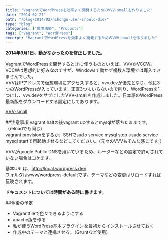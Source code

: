 ```yaml
---
title: "VagrantでWordPressを効率よく開発するためのVVV-smallを作りました"
date: "2014-02-27"
path: "/blog/2014/02/nihongo-user-should-die/"
type: "blog"
categories: ["環境構築", "Products"]
tags: ["Vagrant", "WordPress"]
excerpt: "VagrantでWordPressを効率よく開発するためのVVV-smallを作りました"
---
```


**2014年9月1日、動かなかったのを修正しました。**


VagrantでWordPressを開発するときに使うものといえば、VVVかVCCW。  
VCCWは思想的に好みなのですが、Windowsで動かず複数人環境では導入できませんでした。  
VVVはIPアドレスで仮想環境にアクセスすると、vvv.devが優先となり、他に3つのWordPressが入っています。正直3つもいらないので削り、WordPressを1つにし、vvv.devをサブにしたVVV-smallを作成しました。日本語のWordPress最新版をダウンロードする設定にしてあります。

[VVV-small](https://github.com/tanshio/VVV-small)

##注意事項
vagrant haltの後vagrant upするとmysqlが落ちたままです。（reloadでも同じ）  
vagrant provisionをするか、SSHでsudo service mysql stop→sudo service mysql startで再起動させるなどしてください。（元々のVVVもそんな感じです。）

VVVがgoogle Public DNSを用いているため、ルーターなどの設定で許可されていない場合はコケます。

基本URLは、http://local.wordpress.dev  
フォルダはwww/wordpress-defaultです。テーマなどの変更はリロードすれば反映されます。

**ドキュメントについては時間がある時に書きます。**

##今後の予定

- Vagrantfileで色々できるようにする
- apache版を作る
- 私が使うWordPress基本プラグインを最初からインストールさせておく
- 作成中のテーマと連携させる。（Gruntなど使用）


